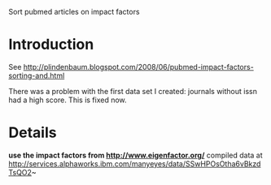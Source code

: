 Sort pubmed articles on impact factors

# Introduction #
See
http://plindenbaum.blogspot.com/2008/06/pubmed-impact-factors-sorting-and.html

There was a problem with the first data set I created: journals without issn had a high score. This is fixed now.

# Details #
**use the impact factors from http://www.eigenfactor.org/** compiled data at http://services.alphaworks.ibm.com/manyeyes/data/SSwHPOsOtha6vBkzdTsQO2~